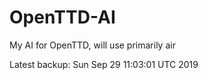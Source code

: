 # OpenTTD-AI
My AI for OpenTTD, will use primarily air

Latest backup: Sun Sep 29 11:03:01 UTC 2019
